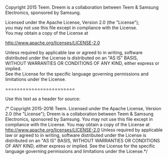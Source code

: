 Copyright 2015 Teem. Dreem is a collaboration between Teem & Samsung Electronics, sponsored by Samsung.

Licensed under the Apache License, Version 2.0 (the "License");  
you may not use this file except in compliance with the License.  
You may obtain a copy of the License at  
  
   http://www.apache.org/licenses/LICENSE-2.0
  
Unless required by applicable law or agreed to in writing, software  
distributed under the License is distributed on an "AS IS" BASIS,  
WITHOUT WARRANTIES OR CONDITIONS OF ANY KIND, either express or implied.  
See the License for the specific language governing permissions and  
limitations under the License.

========================

Use this text as a header for source: 

/* Copyright 2015-2016 Teem. Licensed under the Apache License, Version 2.0 (the "License"); Dreem is a collaboration between Teem & Samsung Electronics, sponsored by Samsung. 
   You may not use this file except in compliance with the License. You may obtain a copy of the License at http://www.apache.org/licenses/LICENSE-2.0 
   Unless required by applicable law or agreed to in writing, software distributed under the License is distributed on an "AS IS" BASIS, WITHOUT WARRANTIES OR CONDITIONS OF ANY KIND,
   either express or implied. See the License for the specific language governing permissions and limitations under the License.*/